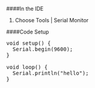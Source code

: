####In the IDE
1) Choose Tools | Serial Monitor

####Code Setup
<pre>
void setup() {
  Serial.begin(9600);
}

void loop() {
  Serial.println("hello");
}
</pre>

